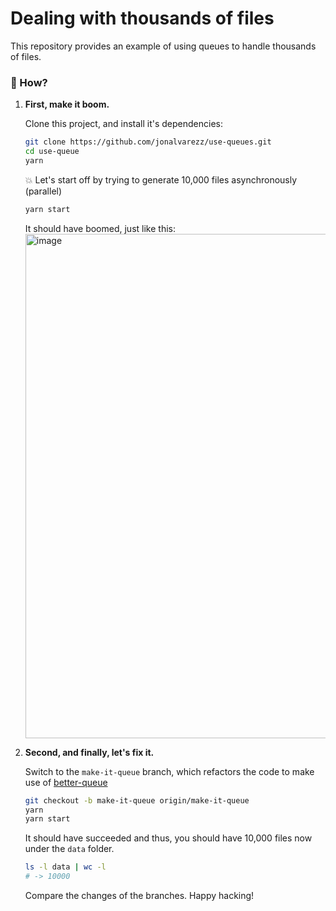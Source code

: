 # Dealing with thousands of files
This repository provides an example of using queues to handle thousands of files.

### 🤖 How?

1.  **First, make it boom.**

    Clone this project, and install it's dependencies:

    ```sh
    git clone https://github.com/jonalvarezz/use-queues.git
    cd use-queue
    yarn
    ```

    💥 Let's start off by trying to generate 10,000 files asynchronously (parallel)

    ```sh
    yarn start
    ```

    It should have boomed, just like this: 
    <img width="807" alt="image" src="https://user-images.githubusercontent.com/2167222/87833679-ba01a980-c888-11ea-9beb-c26903816322.png">
    
1.  **Second, and finally, let's fix it.**

    Switch to the `make-it-queue` branch, which refactors the code to make use of [better-queue](https://www.npmjs.com/package/better-queue)

    ```sh
    git checkout -b make-it-queue origin/make-it-queue
    yarn
    yarn start
    ```

    It should have succeeded and thus, you should have 10,000 files now under the `data` folder.
    
    ```sh
    ls -l data | wc -l
    # -> 10000
    ```
    
    Compare the changes of the branches. Happy hacking!
    
